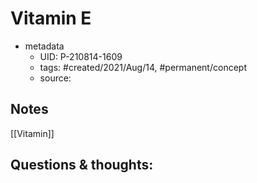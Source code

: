 # Vitamin E

- metadata
	- UID: P-210814-1609
	- tags: #created/2021/Aug/14, #permanent/concept 
	- source: 

## Notes
[[Vitamin]]

## Questions & thoughts:
